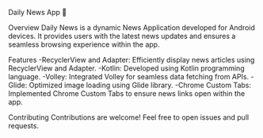 Daily News App 📰

Overview
Daily News is a dynamic News Application developed for Android devices. It provides users with the latest news updates and ensures a seamless browsing experience within the app.

Features
-RecyclerView and Adapter: Efficiently display news articles using RecyclerView and Adapter.
-Kotlin: Developed using Kotlin programming language.
-Volley: Integrated Volley for seamless data fetching from APIs.
-Glide: Optimized image loading using Glide library.
-Chrome Custom Tabs: Implemented Chrome Custom Tabs to ensure news links open within the app.

Contributing
Contributions are welcome! Feel free to open issues and pull requests.
